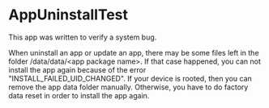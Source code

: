 AppUninstallTest
===========

This app was written to verify a system bug.

When uninstall an app or update an app, there may be some files left in the folder /data/data/&lt;app package name&gt;. If that case happened, you can not install the app again because of the error "INSTALL\_FAILED\_UID\_CHANGED". If your device is rooted, then you can remove the app data folder manually. Otherwise, you have to do factory data reset in order to install the app again.



